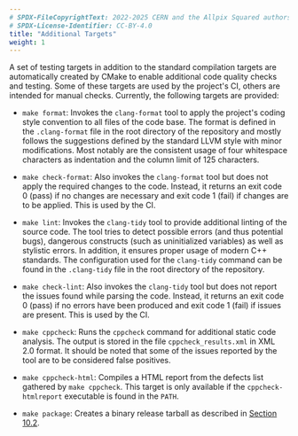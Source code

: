 ```yaml
---
# SPDX-FileCopyrightText: 2022-2025 CERN and the Allpix Squared authors
# SPDX-License-Identifier: CC-BY-4.0
title: "Additional Targets"
weight: 1
---
```


A set of testing targets in addition to the standard compilation targets are automatically created by CMake to enable
additional code quality checks and testing. Some of these targets are used by the project's CI, others are intended for
manual checks. Currently, the following targets are provided:

- `make format`:
  Invokes the `clang-format` tool to apply the project's coding style convention to all files of the code base. The format
  is defined in the `.clang-format` file in the root directory of the repository and mostly follows the suggestions defined
  by the standard LLVM style with minor modifications. Most notably are the consistent usage of four whitespace characters
  as indentation and the column limit of 125 characters.

- `make check-format`:
  Also invokes the `clang-format` tool but does not apply the required changes to the code. Instead, it returns an exit
  code 0 (pass) if no changes are necessary and exit code 1 (fail) if changes are to be applied. This is used by the CI.

- `make lint`:
  Invokes the `clang-tidy` tool to provide additional linting of the source code. The tool tries to detect possible errors
  (and thus potential bugs), dangerous constructs (such as uninitialized variables) as well as stylistic errors. In
  addition, it ensures proper usage of modern C++ standards. The configuration used for the `clang-tidy` command can be
  found in the `.clang-tidy` file in the root directory of the repository.

- `make check-lint`:
  Also invokes the `clang-tidy` tool but does not report the issues found while parsing the code. Instead, it returns an
  exit code 0 (pass) if no errors have been produced and exit code 1 (fail) if issues are present. This is used by the CI.

- `make cppcheck`:
  Runs the `cppcheck` command for additional static code analysis. The output is stored in the file `cppcheck_results.xml`
  in XML 2.0 format. It should be noted that some of the issues reported by the tool are to be considered false positives.

- `make cppcheck-html`:
  Compiles a HTML report from the defects list gathered by `make cppcheck`. This target is only available if the
  `cppcheck-htmlreport` executable is found in the `PATH`.

- `make package`:
  Creates a binary release tarball as described in [Section 10.2](./02_packaging.md).
